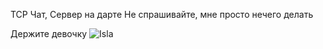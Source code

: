 TCP Чат, Сервер на дарте
Не спрашивайте, мне просто нечего делать

Держите девочку
![Isla](https://cdn.discordapp.com/attachments/1028379601921114136/1062778855758245928/21ad1a581f4f8c23270ad33d1487069a.jpg)
